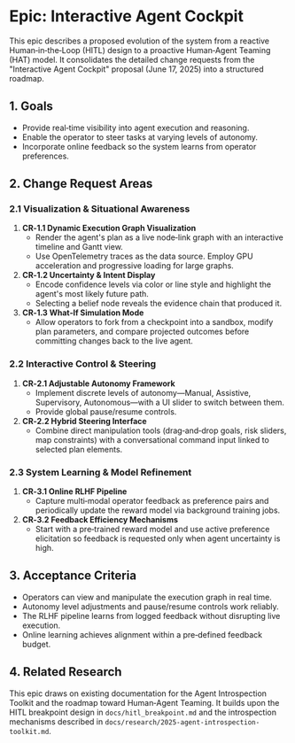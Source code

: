 # Epic: Interactive Agent Cockpit

This epic describes a proposed evolution of the system from a reactive Human‑in‑the‑Loop (HITL) design to a proactive Human‑Agent Teaming (HAT) model. It consolidates the detailed change requests from the "Interactive Agent Cockpit" proposal (June 17, 2025) into a structured roadmap.

## 1. Goals

* Provide real‑time visibility into agent execution and reasoning.
* Enable the operator to steer tasks at varying levels of autonomy.
* Incorporate online feedback so the system learns from operator preferences.

## 2. Change Request Areas

### 2.1 Visualization & Situational Awareness

1. **CR‑1.1 Dynamic Execution Graph Visualization**
   - Render the agent's plan as a live node‑link graph with an interactive timeline and Gantt view.
   - Use OpenTelemetry traces as the data source. Employ GPU acceleration and progressive loading for large graphs.
2. **CR‑1.2 Uncertainty & Intent Display**
   - Encode confidence levels via color or line style and highlight the agent's most likely future path.
   - Selecting a belief node reveals the evidence chain that produced it.
3. **CR‑1.3 What‑If Simulation Mode**
   - Allow operators to fork from a checkpoint into a sandbox, modify plan parameters, and compare projected outcomes before committing changes back to the live agent.

### 2.2 Interactive Control & Steering

1. **CR‑2.1 Adjustable Autonomy Framework**
   - Implement discrete levels of autonomy—Manual, Assistive, Supervisory, Autonomous—with a UI slider to switch between them.
   - Provide global pause/resume controls.
2. **CR‑2.2 Hybrid Steering Interface**
   - Combine direct manipulation tools (drag‑and‑drop goals, risk sliders, map constraints) with a conversational command input linked to selected plan elements.

### 2.3 System Learning & Model Refinement

1. **CR‑3.1 Online RLHF Pipeline**
   - Capture multi‑modal operator feedback as preference pairs and periodically update the reward model via background training jobs.
2. **CR‑3.2 Feedback Efficiency Mechanisms**
   - Start with a pre‑trained reward model and use active preference elicitation so feedback is requested only when agent uncertainty is high.

## 3. Acceptance Criteria

* Operators can view and manipulate the execution graph in real time.
* Autonomy level adjustments and pause/resume controls work reliably.
* The RLHF pipeline learns from logged feedback without disrupting live execution.
* Online learning achieves alignment within a pre‑defined feedback budget.

## 4. Related Research

This epic draws on existing documentation for the Agent Introspection Toolkit and the roadmap toward Human‑Agent Teaming. It builds upon the HITL breakpoint design in `docs/hitl_breakpoint.md` and the introspection mechanisms described in `docs/research/2025-agent-introspection-toolkit.md`.
